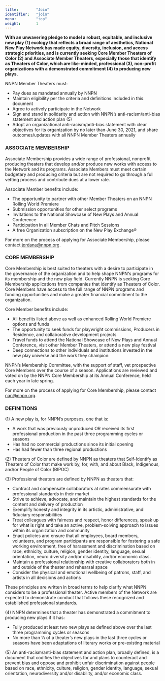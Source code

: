 ```yaml
---
title:        "Join"
identifier:   "join"
menu:         "top"
weight:       1
---
```


**With an unwavering pledge to model a robust, equitable, and inclusive new play (1) ecology that reflects a broad range of aesthetics, National New Play Network has made equity, diversity, inclusion, and access strategic priorities, and is currently seeking Core Member Theaters of Color (2) and Associate Member Theaters, especially those that identify as Theaters of Color, which are like-minded, professional (3), non-profit organizations with a demonstrated commitment (4) to producing new plays.**

NNPN Member Theaters must:

- Pay dues as mandated annually by NNPN
- Maintain eligibility per the criteria and definitions included in this document
- Agree to actively participate in the Network
- Sign and stand in solidarity and action with NNPN’s anti-racism/anti-bias statement and action plan (5)
- Adopt an organizational anti-racism/anti-bias statement with clear objectives for its organization by no later than June 30, 2021, and share outcomes/updates with all NNPN Member Theaters annually


### ASSOCIATE MEMBERSHIP

Associate Membership provides a wide range of professional, nonprofit producing theaters that develop and/or produce new works with access to the Network and its programs. Associate Members must meet certain budgetary and producing criteria but are not required to go through a full vetting process and contribute dues at a lower rate.

Associate Member benefits include:

- The opportunity to partner with other Member Theaters on an NNPN Rolling World Premiere
- Submission opportunities for other select programs
- Invitations to the National Showcase of New Plays and Annual Conference
- Participation in all Member Chats and Pitch Sessions
- A free Organization subscription on the New Play Exchange®

For more on the process of applying for Associate Membership, please contact jordana@nnpn.org.

### CORE MEMBERSHIP

Core Membership is best suited to theaters with a desire to participate in the governance of the organization and to help shape NNPN's programs for its membership and the new play field. Currently NNPN is seeking Core Membership applications from companies that identify as Theaters of Color. Core Members have access to the full range of NNPN programs and funding opportunities and make a greater financial commitment to the organization. 

Core Member benefits include:

- All benefits listed above as well as enhanced Rolling World Premiere options and funds
- The opportunity to seek funds for playwright commissions, Producers in Residence, and collaborative development projects
- Travel funds to attend the National Showcase of New Plays and Annual Conference, visit other Member Theaters, or attend a new play festival
- Deep connections to other individuals and institutions invested in the new play universe and the work they champion

NNPN’s Membership Committee, with the support of staff, vet prospective Core Members over the course of a season. Applications are reviewed and voted on by the NNPN Core Membership at its Annual Conference, held each year in late spring.

For more on the process of applying for Core Membership, please contact nan@nnpn.org.

### DEFINITIONS

(1) A new play is, for NNPN’s purposes, one that is:

- A work that was previously unproduced OR received its first professional production in the past three programming cycles or seasons
- Has had no commercial productions since its initial opening 
- Has had fewer than three regional productions 

(2) Theaters of Color are defined by NNPN as theaters that Self-Identify as Theaters of Color that make work by, for, with, and about Black, Indigenous, and/or People of Color (BIPOC) 

(3) Professional theaters are defined by NNPN as theaters that: 

- Contract and compensate collaborators at rates commensurate with professional standards in their market 
- Strive to achieve, advocate, and maintain the highest standards for the content and delivery of production 
- Exemplify honesty and integrity in its artistic, administrative, and fiduciary responsibilities 
- Treat colleagues with fairness and respect, honor differences, speak up for what is right and take an active, problem-solving approach to issues within its organization and community 
- Enact policies and ensure that all employees, board members, volunteers, and program participants are responsible for fostering a safe working environment, free of harassment and discrimination based on race, ethnicity, culture, religion, gender identity, language, sexual orientation, neuro diversity and/or disability, and/or economic class.   
- Maintain a professional relationship with creative collaborators both in and outside of the theater and rehearsal space 
- Consider the physical and emotional wellbeing of patrons, staff, and artists in all decisions and actions 

These principles are written in broad terms to help clarify what NNPN considers to be a professional theater. Active members of the Network are expected to demonstrate conduct that follows these recognized and established professional standards.  

(4) NNPN determines that a theater has demonstrated a commitment to producing new plays if it has:  

- Fully produced at least two new plays as defined above over the last three programming cycles or seasons 
- No more than ⅓ of a theater’s new plays in the last three cycles or seasons have been adaptations of literary works or pre-existing material 

(5) An anti-racism/anti-bias statement and action plan, broadly defined, is a document that codifies the objectives for and plans to counteract and prevent bias and oppose and prohibit unfair discrimination against people based on race, ethnicity, culture, religion, gender identity, language, sexual orientation, neurodiversity and/or disability, and/or economic class.   

 
